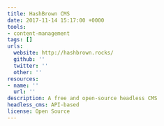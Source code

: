 ```yaml
---
title: HashBrown CMS
date: 2017-11-14 15:17:00 +0000
tools:
- content-management
tags: []
urls:
  website: http://hashbrown.rocks/
  github: ''
  twitter: ''
  other: ''
resources:
- name: ''
  url: ''
description: A free and open-source headless CMS
headless_cms: API-based
license: Open Source
---
```

